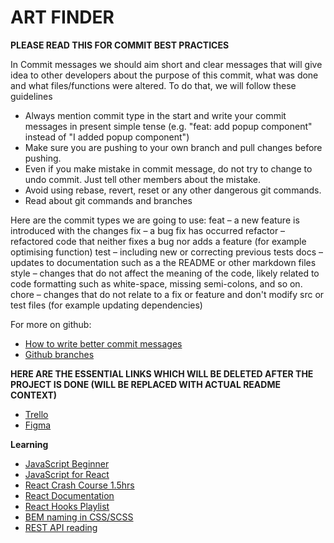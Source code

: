 # ART FINDER

**PLEASE READ THIS FOR COMMIT BEST PRACTICES**

In Commit messages we should aim short and clear messages that will give idea to other developers about the purpose of this commit, what was done and what files/functions were altered. To do that, we will follow these guidelines
- Always mention commit type in the start and write your commit messages in present simple tense (e.g. "feat: add popup component" instead of "I added popup component")
- Make sure you are pushing to your own branch and pull changes before pushing.
- Even if you make mistake in commit message, do not try to change to undo commit. Just tell other members about the mistake.
- Avoid using rebase, revert, reset or any other dangerous git commands.
- Read about git commands and branches

Here are the commit types we are going to use:
feat – a new feature is introduced with the changes
fix – a bug fix has occurred
refactor – refactored code that neither fixes a bug nor adds a feature (for example optimising function)
test – including new or correcting previous tests
docs – updates to documentation such as a the README or other markdown files
style – changes that do not affect the meaning of the code, likely related to code formatting such as white-space, missing semi-colons, and so on.
chore – changes that do not relate to a fix or feature and don't modify src or test files (for example updating dependencies)

For more on github:
- [How to write better commit messages](https://www.freecodecamp.org/news/how-to-write-better-git-commit-messages/)
- [Github branches](https://www.freecodecamp.org/news/git-branching-commands-explained/)

**HERE ARE THE ESSENTIAL LINKS WHICH WILL BE DELETED AFTER THE PROJECT IS DONE (WILL BE REPLACED WITH ACTUAL README CONTEXT)**

- [Trello](https://trello.com/b/389APWXc/itech-group-1)
- [Figma](https://www.figma.com/file/kXRVViwBmaClvaXGVRTekf/ArtFinder?type=design&node-id=0-1&mode=design&t=wC9a0yAZdBTpwqxj-0)

**Learning** 
- [JavaScript Beginner](https://youtu.be/W6NZfCO5SIk?si=Pa3LOhr0LzdCJ6uj)
- [JavaScript for React](https://youtu.be/m55PTVUrlnA?si=L1sMoSOWP2ZIVgmq)
- [React Crash Course 1.5hrs](https://youtu.be/w7ejDZ8SWv8?si=daN-Leo-uKp_yPLY)
- [React Documentation](https://react.dev/)
- [React Hooks Playlist](https://youtube.com/playlist?list=PLZlA0Gpn_vH8EtggFGERCwMY5u5hOjf-h&si=mrdsYMoDg_dvlO1k)
- [BEM naming in CSS/SCSS](https://youtu.be/SLjHSVwXYq4?si=eQw4lEu9xebkTtdV)
- [REST API reading](https://aws.amazon.com/what-is/restful-api/)
  
